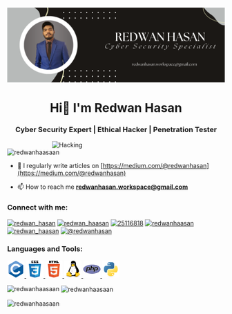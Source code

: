 ![logo](https://github.com/RedwanHaasaan/RedwanHaasaan/blob/main/banner.png)
<h1 align="center">Hi👋 I'm Redwan Hasan</h1>
<h3 align="center">Cyber Security Expert | Ethical Hacker | Penetration Tester</h3>

<img align="right" alt="Hacking" width="400" src="https://adcy.io/wp-content/uploads/2020/04/anti-hacking.gif">

<p align="left"> <img src="https://komarev.com/ghpvc/?username=redwanhaasaan&label=Profile%20views&color=0e75b6&style=flat" alt="redwanhaasaan" /> </p>

- 📝 I regularly write articles on [https://medium.com/@redwanhasan](https://medium.com/@redwanhasan)

- 📫 How to reach me **redwanhasan.workspace@gmail.com**

<h3 align="left">Connect with me:</h3>
<p align="left">
<a href="https://dev.to/redwan_hasan" target="blank"><img align="center" src="https://raw.githubusercontent.com/rahuldkjain/github-profile-readme-generator/master/src/images/icons/Social/devto.svg" alt="redwan_hasan" height="30" width="40" /></a>
<a href="https://twitter.com/redwan_haasan" target="blank"><img align="center" src="https://raw.githubusercontent.com/rahuldkjain/github-profile-readme-generator/master/src/images/icons/Social/twitter.svg" alt="redwan_haasan" height="30" width="40" /></a>
<a href="https://stackoverflow.com/users/25116818" target="blank"><img align="center" src="https://raw.githubusercontent.com/rahuldkjain/github-profile-readme-generator/master/src/images/icons/Social/stack-overflow.svg" alt="25116818" height="30" width="40" /></a>
<a href="https://fb.com/redwanhaasan" target="blank"><img align="center" src="https://raw.githubusercontent.com/rahuldkjain/github-profile-readme-generator/master/src/images/icons/Social/facebook.svg" alt="redwanhaasan" height="30" width="40" /></a>
<a href="https://instagram.com/redwan_haasan" target="blank"><img align="center" src="https://raw.githubusercontent.com/rahuldkjain/github-profile-readme-generator/master/src/images/icons/Social/instagram.svg" alt="redwan_haasan" height="30" width="40" /></a>
<a href="https://medium.com/@redwanhasan" target="blank"><img align="center" src="https://raw.githubusercontent.com/rahuldkjain/github-profile-readme-generator/master/src/images/icons/Social/medium.svg" alt="@redwanhasan" height="30" width="40" /></a>
</p>

<h3 align="left">Languages and Tools:</h3>
<p align="left"> <a href="https://www.cprogramming.com/" target="_blank" rel="noreferrer"> <img src="https://raw.githubusercontent.com/devicons/devicon/master/icons/c/c-original.svg" alt="c" width="40" height="40"/> </a> <a href="https://www.w3schools.com/css/" target="_blank" rel="noreferrer"> <img src="https://raw.githubusercontent.com/devicons/devicon/master/icons/css3/css3-original-wordmark.svg" alt="css3" width="40" height="40"/> </a> <a href="https://www.w3.org/html/" target="_blank" rel="noreferrer"> <img src="https://raw.githubusercontent.com/devicons/devicon/master/icons/html5/html5-original-wordmark.svg" alt="html5" width="40" height="40"/> </a> <a href="https://www.linux.org/" target="_blank" rel="noreferrer"> <img src="https://raw.githubusercontent.com/devicons/devicon/master/icons/linux/linux-original.svg" alt="linux" width="40" height="40"/> </a> <a href="https://www.php.net" target="_blank" rel="noreferrer"> <img src="https://raw.githubusercontent.com/devicons/devicon/master/icons/php/php-original.svg" alt="php" width="40" height="40"/> </a> <a href="https://www.python.org" target="_blank" rel="noreferrer"> <img src="https://raw.githubusercontent.com/devicons/devicon/master/icons/python/python-original.svg" alt="python" width="40" height="40"/> </a> </p>

<p><img align="left" src="https://github-readme-stats.vercel.app/api/top-langs?username=redwanhaasaan&show_icons=true&locale=en&layout=compact" alt="redwanhaasaan" /></p>

<p>&nbsp;<img align="center" src="https://github-readme-stats.vercel.app/api?username=redwanhaasaan&show_icons=true&locale=en" alt="redwanhaasaan" /></p>

<p><img align="center" src="https://github-readme-streak-stats.herokuapp.com/?user=redwanhaasaan&" alt="redwanhaasaan" /></p>
